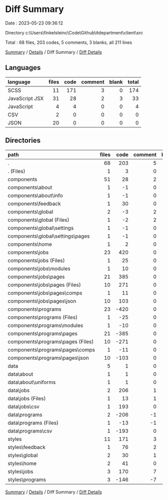 # Diff Summary

Date : 2023-05-23 09:36:12

Directory c:\\Users\\finkelsteinc\\Code\\Github\\itdepartment\\client\\src

Total : 68 files,  203 codes, 5 comments, 3 blanks, all 211 lines

[Summary](results.md) / [Details](details.md) / Diff Summary / [Diff Details](diff-details.md)

## Languages
| language | files | code | comment | blank | total |
| :--- | ---: | ---: | ---: | ---: | ---: |
| SCSS | 11 | 171 | 3 | 0 | 174 |
| JavaScript JSX | 31 | 28 | 2 | 3 | 33 |
| JavaScript | 4 | 4 | 0 | 0 | 4 |
| CSV | 2 | 0 | 0 | 0 | 0 |
| JSON | 20 | 0 | 0 | 0 | 0 |

## Directories
| path | files | code | comment | blank | total |
| :--- | ---: | ---: | ---: | ---: | ---: |
| . | 68 | 203 | 5 | 3 | 211 |
| . (Files) | 1 | 3 | 0 | 0 | 3 |
| components | 51 | 28 | 2 | 3 | 33 |
| components\\about | 1 | -1 | 0 | 1 | 0 |
| components\\about\\info | 1 | -1 | 0 | 1 | 0 |
| components\\feedback | 1 | 30 | 0 | 2 | 32 |
| components\\global | 2 | -3 | 2 | 0 | -1 |
| components\\global (Files) | 1 | -2 | 2 | 0 | 0 |
| components\\global\\settings | 1 | -1 | 0 | 0 | -1 |
| components\\global\\settings\\pages | 1 | -1 | 0 | 0 | -1 |
| components\\home | 1 | 2 | 0 | 0 | 2 |
| components\\jobs | 23 | 420 | 0 | 45 | 465 |
| components\\jobs (Files) | 1 | 25 | 0 | 3 | 28 |
| components\\jobs\\modules | 1 | 10 | 0 | 2 | 12 |
| components\\jobs\\pages | 21 | 385 | 0 | 40 | 425 |
| components\\jobs\\pages (Files) | 10 | 271 | 0 | 38 | 309 |
| components\\jobs\\pages\\comps | 1 | 11 | 0 | 2 | 13 |
| components\\jobs\\pages\\json | 10 | 103 | 0 | 0 | 103 |
| components\\programs | 23 | -420 | 0 | -45 | -465 |
| components\\programs (Files) | 1 | -25 | 0 | -3 | -28 |
| components\\programs\\modules | 1 | -10 | 0 | -2 | -12 |
| components\\programs\\pages | 21 | -385 | 0 | -40 | -425 |
| components\\programs\\pages (Files) | 10 | -271 | 0 | -38 | -309 |
| components\\programs\\pages\\comps | 1 | -11 | 0 | -2 | -13 |
| components\\programs\\pages\\json | 10 | -103 | 0 | 0 | -103 |
| data | 5 | 1 | 0 | 0 | 1 |
| data\\about | 1 | 1 | 0 | 0 | 1 |
| data\\about\\uniforms | 1 | 1 | 0 | 0 | 1 |
| data\\jobs | 2 | 206 | 1 | 2 | 209 |
| data\\jobs (Files) | 1 | 13 | 1 | 1 | 15 |
| data\\jobs\\csv | 1 | 193 | 0 | 1 | 194 |
| data\\programs | 2 | -206 | -1 | -2 | -209 |
| data\\programs (Files) | 1 | -13 | -1 | -1 | -15 |
| data\\programs\\csv | 1 | -193 | 0 | -1 | -194 |
| styles | 11 | 171 | 3 | 0 | 174 |
| styles\\feedback | 1 | 76 | 2 | -1 | 77 |
| styles\\global | 2 | 30 | 1 | 1 | 32 |
| styles\\home | 2 | 41 | 0 | 0 | 41 |
| styles\\jobs | 3 | 170 | 7 | 2 | 179 |
| styles\\programs | 3 | -146 | -7 | -2 | -155 |

[Summary](results.md) / [Details](details.md) / Diff Summary / [Diff Details](diff-details.md)
